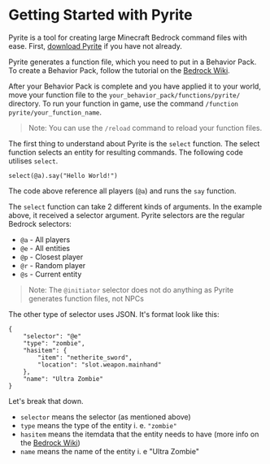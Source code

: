 # Getting Started with Pyrite

Pyrite is a tool for creating large Minecraft Bedrock command files with ease.
First, [download Pyrite](htpps://solarflurry.github.io/pyrite/download) if you have not already.

Pyrite generates a function file, which you need to put in a Behavior Pack. To create a Behavior Pack, follow the tutorial on the [Bedrock Wiki](https://wiki.bedrock.dev/guide/project-setup).

After your Behavior Pack is complete and you have applied it to your world, move your function file to the `your_behavior_pack/functions/pyrite/` directory. To run your function in game, use the command `/function pyrite/your_function_name`.

> Note: You can use the `/reload` command to reload your function files.

The first thing to understand about Pyrite is the `select` function. The select function selects an entity for resulting commands. The following code utilises `select`.
```
select(@a).say("Hello World!")
```
The code above reference all players (`@a`) and runs the `say` function.

The `select` function can take 2 different kinds of arguments. In the example above, it received a selector argument. Pyrite selectors are the regular Bedrock selectors:
- `@a` - All players
- `@e` - All entities
- `@p` - Closest player
- `@r` - Random player
- `@s` - Current entity
> Note: The `@initiator` selector does not do anything as Pyrite generates function files, not NPCs

The other type of selector uses JSON. It's format look like this:
```
{
    "selector": "@e"
    "type": "zombie",
    "hasitem": {
        "item": "netherite_sword",
        "location": "slot.weapon.mainhand"
    },
    "name": "Ultra Zombie"
}
```
Let's break that down.
- `selector` means the selector (as mentioned above)
- `type` means the type of the entity i. e. `"zombie"`
- `hasitem` means the itemdata that the entity needs to have (more info on the [Bedrock Wiki](https://wiki.bedrock.dev/commands/selectors))
- `name` means the name of the entity i. e "Ultra Zombie"